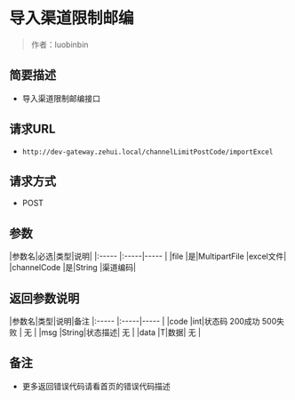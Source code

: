 # 导入渠道限制邮编

> 作者：luobinbin

## 简要描述

- 导入渠道限制邮编接口

## 请求URL
- `http://dev-gateway.zehui.local/channelLimitPostCode/importExcel`
  
## 请求方式
- POST

## 参数

|参数名|必选|类型|说明|
|:-----  |:-----|-----        |
|file |是|MultipartFile   |excel文件|
|channelCode |是|String   |渠道编码|




## 返回参数说明

|参数名|类型|说明|备注
|:-----  |:-----|-----                  |
|code  |int|状态码  200成功   500失败 |  无  |
|msg  |String|状态描述|        无   |
|data  |T|数据|     无  |

## 备注 

- 更多返回错误代码请看首页的错误代码描述